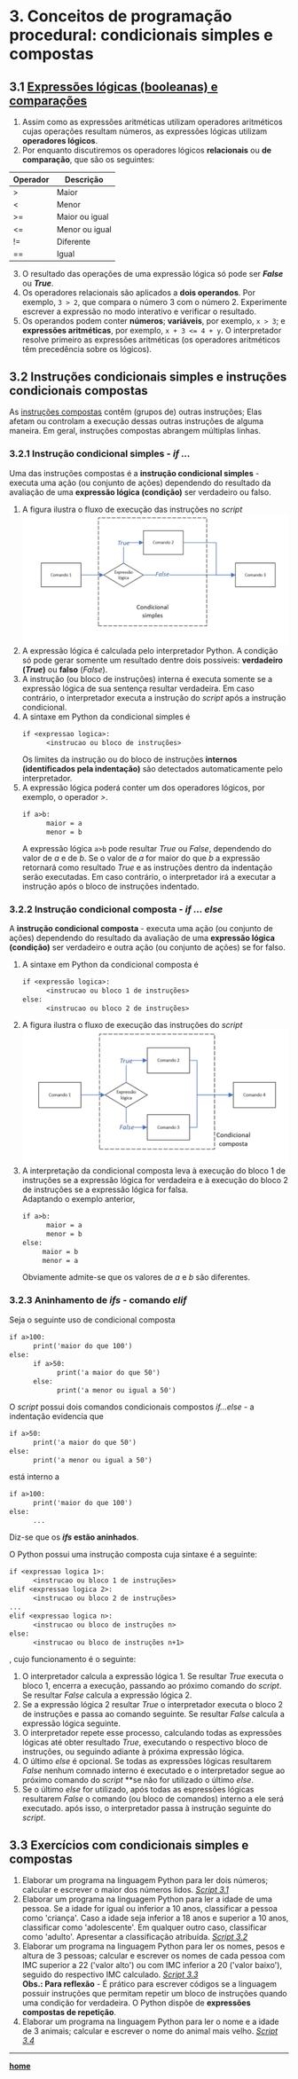 # 3. Conceitos de programação procedural: condicionais simples e compostas
## 3.1 [Expressões lógicas (booleanas) e comparações](https://docs.python.org/pt-br/3/library/stdtypes.html#boolean-operations-and-or-not)
1. Assim como as expressões aritméticas utilizam operadores aritméticos cujas operações resultam números, as expressões lógicas utilizam **operadores lógicos**.
2. Por enquanto discutiremos os operadores lógicos **relacionais** ou **de comparação**, que são os seguintes:  

| Operador | Descrição |
| - | - |
| > | Maior |
| < | Menor |
| >= | Maior ou igual |
| <= | Menor ou igual |
| != | Diferente |
| == | Igual |

3. O resultado das operações de uma expressão lógica só pode ser ***False*** ou ***True***.
4. Os operadores relacionais são aplicados a **dois operandos**.
Por exemplo, `3 > 2`, que compara o número 3 com o número 2.
Experimente escrever a expressão no modo interativo e verificar o resultado.
5. Os operandos podem conter **números**; **variáveis**, por exemplo, `x > 3`; e **expressões aritméticas**, por exemplo, `x + 3 <= 4 + y`. O interpretador resolve primeiro as expressões aritméticas (os operadores aritméticos têm precedência sobre os lógicos).  

## 3.2 Instruções condicionais simples e instruções condicionais compostas
As [instruções compostas](https://docs.python.org/pt-br/3/reference/compound_stmts.html) contêm (grupos de) outras instruções; Elas afetam ou controlam a execução dessas outras instruções de alguma maneira. Em geral, instruções compostas abrangem múltiplas linhas.

### 3.2.1 Instrução condicional simples - *if ...*
Uma das instruções compostas é a **instrução condicional simples** - executa uma ação (ou conjunto de ações) dependendo do resultado da avaliação de uma **expressão lógica (condição)** ser verdadeiro ou falso.

1. A figura ilustra o fluxo de execução das instruções no *script*  
![Condicional simples](/prog_aulas/images_prog/condicionalsimples.jpg)  
2. A expressão lógica é calculada pelo interpretador Python. A condição só pode gerar somente um resultado dentre dois possíveis: **verdadeiro (*True*)** ou **falso** (*False*).
3. A instrução (ou bloco de instruções) interna é executa somente se a expressão lógica de sua sentença resultar verdadeira. Em caso contrário, o interpretador executa a instrução do *script* após a instrução condicional.
4. A sintaxe em Python da condicional simples é
      ```
      if <expressao logica>:  
            <instrucao ou bloco de instruções>
      ```  
      Os limites da instrução ou do bloco de instruções **internos (identificados pela indentação)** são detectados automaticamente pelo interpretador.  
5. A expressão lógica poderá conter um dos operadores lógicos, por exemplo, o operador *>*.
      ```
      if a>b:  
            maior = a
            menor = b
      ```  
      A expressão lógica `a>b` pode resultar *True* ou *False*, dependendo do valor de *a* e de *b*.
      Se o valor de *a* for maior do que *b* a expressão retornará como resultado *True* e as instruções dentro da indentação serão executadas.
      Em caso contrário, o interpretador irá a executar a instrução após o bloco de instruções indentado.  

### 3.2.2 Instrução condicional composta - *if ... else*  
A **instrução condicional composta** - executa uma ação (ou conjunto de ações) dependendo do resultado da avaliação de uma **expressão lógica (condição)** ser verdadeiro e outra ação (ou conjunto de ações) se for falso.

1. A sintaxe em Python da condicional composta é  
      ```
      if <expressão logica>:  
            <instrucao ou bloco 1 de instruções>
      else:
            <instrucao ou bloco 2 de instruções>
      ```  
2. A figura ilustra o fluxo de execução das instruções do *script*  
![Condicional composta](/prog_aulas/images_prog/condicionalcomposta.jpg)  
3. A interpretação da condicional composta leva à execução do bloco 1 de instruções se a expressão lógica for verdadeira e à execução do bloco 2 de instruções se a expressão lógica for falsa.  
Adaptando o exemplo anterior,  
      ```
      if a>b:  
            maior = a
            menor = b
      else:
           maior = b
           menor = a
      ```  
      Obviamente admite-se que os valores de *a* e *b* são diferentes.

### 3.2.3 Aninhamento de *ifs* - comando *elif*
Seja o seguinte uso de condicional composta  
```
if a>100:
      print('maior do que 100')
else:
      if a>50:
            print('a maior do que 50')
      else:
            print('a menor ou igual a 50')
```
O *script* possui dois comandos condicionais compostos *if...else* - a indentação evidencia que  
```
if a>50:
      print('a maior do que 50')
else:
      print('a menor ou igual a 50')
```  
está interno a 
```
if a>100:
      print('maior do que 100')
else:
      ...  
```  
Diz-se que os ***ifs* estão aninhados**.

O Python possui uma instrução composta cuja sintaxe é a seguinte:  
```
if <expressao logica 1>:  
      <instrucao ou bloco 1 de instruções>
elif <expressao logica 2>:
      <instrucao ou bloco 2 de instruções>
...
elif <expressao logica n>:
      <instrucao ou bloco de instruções n>
else:
      <instrucao ou bloco de instruções n+1>
```  
, cujo funcionamento é o seguinte:
1. O interpretador calcula a expressão lógica 1. Se resultar *True* executa o bloco 1, encerra a execução, passando ao próximo comando do *script*. Se resultar *False* calcula a expressão lógica 2.
2. Se a expressão lógica 2 resultar *True* o interpretador executa o bloco 2 de instruções e passa ao comando seguinte. Se resultar *False* calcula a expressão lógica seguinte.
3. O interpretador repete esse processo, calculando todas as expressões lógicas até obter resultado *True*, executando o respectivo bloco de instruções, ou seguindo adiante à próxima expressão lógica.
4. O último *else* é opcional. Se todas as expressões lógicas resultarem *False* nenhum comnado interno é executado e o interpretador segue ao próximo comando do *script* **se não for utilizado o último *else*.
5. Se o último *else* for utilizado, após todas as espressões lógicas resultarem *False* o comando (ou bloco de comandos) interno a ele será executado. após isso, o interpretador passa à instrução seguinte do *script*.
                  
## 3.3 Exercícios com condicionais simples e compostas  
1. Elaborar um programa na linguagem Python para ler dois números; calcular e escrever o maior dos números lidos. [*Script 3.1*](https://github.com/claytonjasilva/prog_exemplos/blob/main/maior2num.py)
2. Elaborar um programa na linguagem Python para ler a idade de uma pessoa. Se a idade for igual ou inferior a 10 anos, classificar a pessoa como 'criança'. Caso a idade seja inferior a 18 anos e superior a 10 anos, classificar como 'adolescente'. Em qualquer outro caso, classificar como 'adulto'. Apresentar a classificação atribuída. [*Script 3.2*](https://github.com/claytonjasilva/prog_exemplos/blob/main/classIdade.py)  
3. Elaborar um programa na linguagem Python para ler os nomes, pesos e altura de 3 pessoas; calcular e escrever os nomes de cada pessoa com IMC superior a 22 ('valor alto') ou com IMC inferior a 20 ('valor baixo'), seguido do respectivo IMC calculado. [*Script 3.3*](https://github.com/claytonjasilva/prog_exemplos/blob/main/calcIMC3.py)  
**Obs.: Para reflexão** - É prático para escrever códigos se a linguagem possuir instruções que permitam repetir um bloco de instruções quando uma condição for verdadeira. O Python dispõe de **expressões compostas de repetição**.   
4. Elaborar um programa na linguagem Python para ler o nome e a idade de 3 animais; calcular e escrever o nome do animal mais velho. [*Script 3.4*](https://github.com/claytonjasilva/prog_exemplos/blob/main/maior3id.py)  

___
**[home](https://claytonjasilva.github.io/progPython_aulas.html)**
